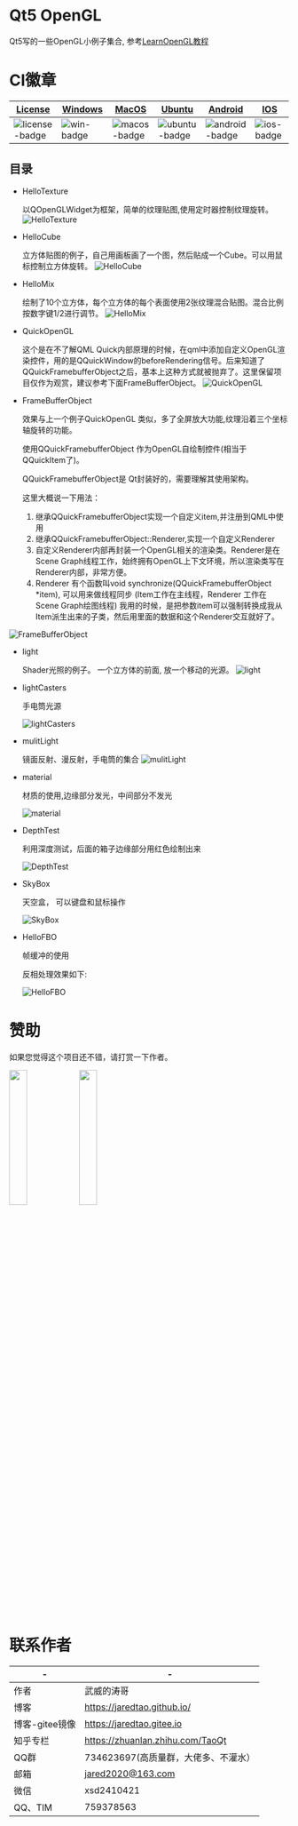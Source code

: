 # Qt5 OpenGL

Qt5写的一些OpenGL小例子集合,
参考[LearnOpenGL教程](http://bullteacher.com/category/zh_learnopengl_com)

# CI徽章

|[License][license-link]| [Windows][win-link]|[MacOS][macos-link]| [Ubuntu][ubuntu-link]|[Android][android-link]|[IOS][ios-link]|
|---------------|---------------|---------------|-----------------|-----------------|----------------|
|![license-badge] | ![win-badge]  |![macos-badge] | ![ubuntu-badge]      | ![android-badge]   |![ios-badge]   |



[win-link]: https://github.com/JaredTao/QtOpenGL/actions?query=workflow%3AWindows "WindowsAction"
[win-badge]: https://github.com/JaredTao/QtOpenGL/workflows/Windows/badge.svg  "Windows"

[ubuntu-link]: https://github.com/JaredTao/QtOpenGL/actions?query=workflow%3AUbuntu "UbuntuAction"
[ubuntu-badge]: https://github.com/JaredTao/QtOpenGL/workflows/Ubuntu/badge.svg "Ubuntu"

[macos-link]: https://github.com/JaredTao/QtOpenGL/actions?query=workflow%3AMacOS "MacOSAction"
[macos-badge]: https://github.com/JaredTao/QtOpenGL/workflows/MacOS/badge.svg "MacOS"

[android-link]: https://github.com/JaredTao/QtOpenGL/actions?query=workflow%3AAndroid "AndroidAction"
[android-badge]: https://github.com/JaredTao/QtOpenGL/workflows/Android/badge.svg "Android"

[ios-link]: https://github.com/JaredTao/QtOpenGL/actions?query=workflow%3AIOS "IOSAction"
[ios-badge]: https://github.com/JaredTao/QtOpenGL/workflows/IOS/badge.svg "IOS"

[license-link]: https://github.com/jaredtao/QtOpenGL/blob/master/LICENSE "LICENSE"
[license-badge]: https://img.shields.io/badge/license-MIT-blue.svg "MIT"

## 目录

* HelloTexture    

   以QOpenGLWidget为框架，简单的纹理贴图,使用定时器控制纹理旋转。
   ![HelloTexture](img/HelloTexture.png)

* HelloCube

   立方体贴图的例子，自己用画板画了一个图，然后贴成一个Cube。可以用鼠标控制立方体旋转。
   ![HelloCube](img/HelloCube.png)

* HelloMix   

    绘制了10个立方体，每个立方体的每个表面使用2张纹理混合贴图。混合比例按数字键1/2进行调节。
    ![HelloMix](img/HelloMix.png)

* QuickOpenGL

    这个是在不了解QML Quick内部原理的时候，在qml中添加自定义OpenGL渲染控件，用的是QQuickWindow的beforeRendering信号。后来知道了QQuickFramebufferObject之后，基本上这种方式就被抛弃了。这里保留项目仅作为观赏，建议参考下面FrameBufferObject。
    ![QuickOpenGL](img/QuickOpenGL.png)
* FrameBufferObject

    效果与上一个例子QuickOpenGL 类似，多了全屏放大功能,纹理沿着三个坐标轴旋转的功能。

    使用QQuickFramebufferObject 作为OpenGL自绘制控件(相当于QQuickItem了)。

    QQuickFramebufferObject是 Qt封装好的，需要理解其使用架构。

    这里大概说一下用法：
    1. 继承QQuickFramebufferObject实现一个自定义item,并注册到QML中使用
    2. 继承QQuickFramebufferObject::Renderer,实现一个自定义Renderer
    3. 自定义Renderer内部再封装一个OpenGL相关的渲染类。Renderer是在Scene Graph线程工作，始终拥有OpenGL上下文环境，所以渲染类写在Renderer内部，非常方便。
    4. Renderer 有个函数叫void synchronize(QQuickFramebufferObject *item), 可以用来做线程同步
    (Item工作在主线程，Renderer 工作在Scene Graph绘图线程)
    我用的时候，是把参数item可以强制转换成我从Item派生出来的子类，然后用里面的数据和这个Renderer交互就好了。

![FrameBufferObject](img/FrameBufferObject.png)
* light

    Shader光照的例子。  一个立方体的前面, 放一个移动的光源。
    ![light](img/light.png)
* lightCasters

  手电筒光源

    ![lightCasters](img/lightCasters.png)

* mulitLight

  镜面反射、漫反射，手电筒的集合
  ![mulitLight](img/mulitLight.png)

* material

  材质的使用,边缘部分发光，中间部分不发光

  ![material](img/material.png)

* DepthTest

  利用深度测试，后面的箱子边缘部分用红色绘制出来

  ![DepthTest](img/DepthTest.png)

* SkyBox
 
    天空盒， 可以键盘和鼠标操作

  ![SkyBox](img/SkyBox.png)

* HelloFBO

    帧缓冲的使用
    
    反相处理效果如下:

  ![HelloFBO](img/HelloFBO.png)

# 赞助

如果您觉得这个项目还不错，请打赏一下作者。

<img src="https://gitee.com/jaredtao/jaredtao/raw/master/img/weixin.jpg?raw=true" width="25%" height="25%" /><img src="https://gitee.com/jaredtao/jaredtao/raw/master/img/zhifubao.jpg?raw=true" width="25%" height="25%" />

# 联系作者

|-|-|
| ---- | -------------------------------- |
| 作者 | 武威的涛哥                           |
| 博客 | https://jaredtao.github.io/ |
| 博客-gitee镜像|https://jaredtao.gitee.io|
| 知乎专栏| https://zhuanlan.zhihu.com/TaoQt |
| QQ群| 734623697(高质量群，大佬多、不灌水）|
| 邮箱 | jared2020@163.com                |
| 微信 | xsd2410421                       |
| QQ、TIM | 759378563                      |
